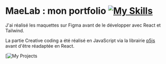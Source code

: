 # MaeLab : mon portfolio [![My Skills](https://skillicons.dev/icons?i=react,tailwind)](https://skillicons.dev)

J'ai réalisé les maquettes sur Figma avant de le développer avec React et Tailwind. 

La partie Creative coding a été réalisé en JavaScript via la librairie [p5js](https://p5js.org/) avant d'être réadaptée en React. 

[![My Projects](https://github.com/public/img/creative_coding.png) 
